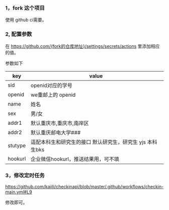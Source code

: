 ### 1，fork 这个项目

  使用 github ci需要。

### 2, 配置参数

  在 https://github.com/{fork的仓库地址}/settings/secrets/actions
里添加相应的值。

参数如下

| key    | value                    |
| ------ | ------------------------ |
| sid    | openid对应的学号         |
| openid | we重邮上的 openid        |
| name   | 姓名                     |
| sex    | 男/女                    |
| addr1  | 默认重庆市,重庆市,南岸区 |
| addr2  | 默认重庆邮电大学###      |
| stutype| 适配本科生和研究生的接口 默认研究生，研究生 yjs 本科生bks|
| hookurl| 企业微信hookurl，推送结果用，可不填|

### 3，修改定时任务

https://github.com/kaiili/checkinapi/blob/master/.github/workflows/checkin-main.yml#L9

  修改即可。

